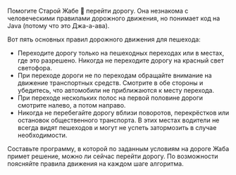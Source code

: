 Помогите Старой Жабе 🐸 перейти дорогу. Она незнакома с человеческими правилами дорожного движения, но понимает код на Java (потому что это Джа-а-ава).

Вот пять основных правил дорожного движения для пешехода:
- Переходите дорогу только на пешеходных переходах или в местах, где это разрешено. Никогда не переходите дорогу на красный свет светофора.
- При переходе дороги не по переходам обращайте внимание на движение транспортных средств. Смотрите в обе стороны и убедитесь, что автомобили не приближаются к месту перехода.
- При переходе нескольких полос на первой половине дороги смотрите налево, а потом направо.
- Никогда не перебегайте дорогу вблизи поворотов, перекрёстков или остановок общественного транспорта. В этих местах водители не всегда видят пешеходов и могут не успеть затормозить в случае необходимости.

Составьте программу, в которой по заданным условиям на дороге Жаба примет решение, можно ли сейчас перейти дорогу. По возможности поясняйте правила движения на каждом шаге алгоритма.